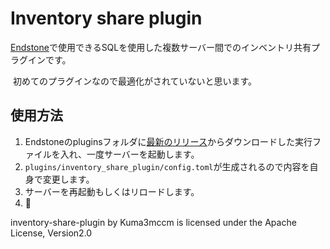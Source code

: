 # Inventory share plugin
[Endstone](https://github.com/EndstoneMC/endstone "Endstone")で使用できるSQLを使用した複数サーバー間でのインベントリ共有プラグインです。

​
初めてのプラグインなので最適化がされていないと思います。
​
## 使用方法
1. Endstoneのpluginsフォルダに[最新のリリース](https://github.com/Kuma3mccm/inventory-share-plugin/releases/latest)からダウンロードした実行ファイルを入れ、一度サーバーを起動します。
2. `plugins/inventory_share_plugin/config.toml`が生成されるので内容を自身で変更します。
3. サーバーを再起動もしくはリロードします。
4. :partying_face: 

inventory-share-plugin by Kuma3mccm is licensed under the Apache License, Version2.0
